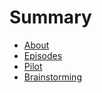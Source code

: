 # Summary

* [About](README.md)
* [Episodes](episodes.md)
* [Pilot](introduction.md)
* [Brainstorming](brainstorming.md)

